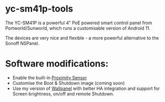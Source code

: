 # yc-sm41p-tools

The YC-SM41P is a powerful 4" PoE powered smart control panel from Portworld/Sunworld, which runs a customisable version of Android 11.

The devices are very nice and flexible - a more powerful alternative to the Sonoff NSPanel.

# Software modifications:

* Enable the built-in [Proximity Sensor](./proximity_sensor/README.md)
* Customise the Boot & Shutdown image (coming soon)
* Use my version of [Wallpanel](https://github.com/MarkGodwin/wallpanel-android) with better HA integration and support for Screen brightness, on/off and remote Shutdown.
